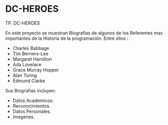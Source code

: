 # DC-HEROES
TP. DC-HEROES

En este proyecto se muestran Biografias de algunos de los Referentes mas importantes de la Historia de la programación.
Entre ellos :

* Charles Babbage 
* Tim Berners-Lee
* Margaret Hamilton
* Ada Lovelace
* Grace Murray Hopper
* Alan Turing
* Edmund Clarke

Sus Biografias incluyen:
- Datos Academicos.
- Reconocimientos.
- Datos Personales.
- Imagenes.

